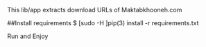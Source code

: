 This lib/app extracts download URLs of Maktabkhooneh.com

##Install requirements
	$ [sudo -H ]pip(3) install -r requirements.txt
	
Run and Enjoy
	
